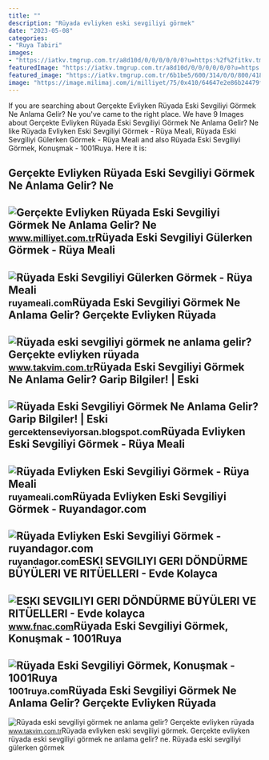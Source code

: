 ```yaml
---
title: ""
description: "Rüyada evliyken eski sevgiliyi görmek"
date: "2023-05-08"
categories:
- "Ruya Tabiri"
images:
- "https://iatkv.tmgrup.com.tr/a8d10d/0/0/0/0/0/0?u=https:%2f%2fitkv.tmgrup.com.tr%2falbum%2f2021%2f12%2f14%2f1639514072538.jpg&amp;mw=1100&amp;l=1"
featuredImage: "https://iatkv.tmgrup.com.tr/a8d10d/0/0/0/0/0/0?u=https:%2f%2fitkv.tmgrup.com.tr%2falbum%2f2021%2f12%2f14%2f1639514072538.jpg&amp;mw=1100&amp;l=1"
featured_image: "https://iatkv.tmgrup.com.tr/6b1be5/600/314/0/0/800/418?u=https:%2f%2fitkv.tmgrup.com.tr%2falbum%2f2021%2f12%2f14%2f1639514086537.jpg"
image: "https://image.milimaj.com/i/milliyet/75/0x410/64647e2e86b24479fc3e1a65.jpg"
---
```


If you are searching about Gerçekte Evliyken Rüyada Eski Sevgiliyi Görmek Ne Anlama Gelir? Ne you've came to the right place. We have 9 Images about Gerçekte Evliyken Rüyada Eski Sevgiliyi Görmek Ne Anlama Gelir? Ne like Rüyada Evliyken Eski Sevgiliyi Görmek - Rüya Meali, Rüyada Eski Sevgiliyi Gülerken Görmek - Rüya Meali and also Rüyada Eski Sevgiliyi Görmek, Konuşmak - 1001Ruya. Here it is:

Gerçekte Evliyken Rüyada Eski Sevgiliyi Görmek Ne Anlama Gelir? Ne
------------------------------------------------------------------

 ![Gerçekte Evliyken Rüyada Eski Sevgiliyi Görmek Ne Anlama Gelir? Ne](https://image.milimaj.com/i/milliyet/75/0x410/64647e2e86b24479fc3e1a65.jpg) <small>www.milliyet.com.tr</small>Rüyada Eski Sevgiliyi Gülerken Görmek - Rüya Meali
--------------------------------------------------

 ![Rüyada Eski Sevgiliyi Gülerken Görmek - Rüya Meali](http://ruyameali.com/wp-content/uploads/2025/08/1-6-810x592.jpg) <small>ruyameali.com</small>Rüyada Eski Sevgiliyi Görmek Ne Anlama Gelir? Gerçekte Evliyken Rüyada
----------------------------------------------------------------------

 ![Rüyada eski sevgiliyi görmek ne anlama gelir? Gerçekte evliyken rüyada](https://iatkv.tmgrup.com.tr/a8d10d/0/0/0/0/0/0?u=https:%2f%2fitkv.tmgrup.com.tr%2falbum%2f2021%2f12%2f14%2f1639514072538.jpg&mw=1100&l=1) <small>www.takvim.com.tr</small>Rüyada Eski Sevgiliyi Görmek Ne Anlama Gelir? Garip Bilgiler! | Eski
--------------------------------------------------------------------

 ![Rüyada Eski Sevgiliyi Görmek Ne Anlama Gelir? Garip Bilgiler! | Eski](https://2.bp.blogspot.com/-rJFF8kL4-3M/Ua1R6Sa32mI/AAAAAAAAAfc/Ycq9ANy-57Y/s1600/Rüyada+Eski+Sevgiliyi+Görmek.jpg) <small>gercektenseviyorsan.blogspot.com</small>Rüyada Evliyken Eski Sevgiliyi Görmek - Rüya Meali
--------------------------------------------------

 ![Rüyada Evliyken Eski Sevgiliyi Görmek - Rüya Meali](http://ruyameali.com/wp-content/uploads/2018/08/Eski-Sevgili2-768x512.jpg) <small>ruyameali.com</small>Rüyada Evliyken Eski Sevgiliyi Görmek - Ruyandagor.com
------------------------------------------------------

 ![Rüyada Evliyken Eski Sevgiliyi Görmek - ruyandagor.com](https://images.ruyandagor.com/2017/04/evliyken-eski-sevgiliyi-gormek-1302.jpg) <small>ruyandagor.com</small>ESKI SEVGILIYI GERI DÖNDÜRME BÜYÜLERI VE RITÜELLERI - Evde Kolayca
------------------------------------------------------------------

 ![ESKI SEVGILIYI GERI DÖNDÜRME BÜYÜLERI VE RITÜELLERI - Evde kolayca](https://static.fnac-static.com/multimedia/Images/FR/NR/e4/45/da/14304740/1507-1/tsp20220407210659/ESKI-SEVGILIYI-GERI-DONDURME-BUYULERI-VE-RITUELLERI-Evde-kolayca-yapabileceginiz-Rituller-Buyuler-ve-Tilsimlar.jpg) <small>www.fnac.com</small>Rüyada Eski Sevgiliyi Görmek, Konuşmak - 1001Ruya
-------------------------------------------------

 ![Rüyada Eski Sevgiliyi Görmek, Konuşmak - 1001Ruya](https://1001ruya.com/wp-content/uploads/ruyada-eski-sevgili-gormek.jpg) <small>1001ruya.com</small>Rüyada Eski Sevgiliyi Görmek Ne Anlama Gelir? Gerçekte Evliyken Rüyada
----------------------------------------------------------------------

 ![Rüyada eski sevgiliyi görmek ne anlama gelir? Gerçekte evliyken rüyada](https://iatkv.tmgrup.com.tr/6b1be5/600/314/0/0/800/418?u=https:%2f%2fitkv.tmgrup.com.tr%2falbum%2f2021%2f12%2f14%2f1639514086537.jpg) <small>www.takvim.com.tr</small>Rüyada evliyken eski sevgiliyi görmek. Gerçekte evliyken rüyada eski sevgiliyi görmek ne anlama gelir? ne. Rüyada eski sevgiliyi gülerken görmek
